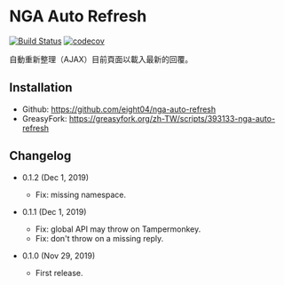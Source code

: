 NGA Auto Refresh
================

[![Build Status](https://travis-ci.com/eight04/nga-auto-refresh.svg?branch=master)](https://travis-ci.com/eight04/nga-auto-refresh)
[![codecov](https://codecov.io/gh/eight04/nga-auto-refresh/branch/master/graph/badge.svg)](https://codecov.io/gh/eight04/nga-auto-refresh)

自動重新整理（AJAX）目前頁面以載入最新的回覆。

Installation
------------

* Github: https://github.com/eight04/nga-auto-refresh
* GreasyFork: https://greasyfork.org/zh-TW/scripts/393133-nga-auto-refresh

Changelog
---------

* 0.1.2 (Dec 1, 2019)

  - Fix: missing namespace.

* 0.1.1 (Dec 1, 2019)

  - Fix: global API may throw on Tampermonkey.
  - Fix: don't throw on a missing reply.

* 0.1.0 (Nov 29, 2019)

  - First release.
